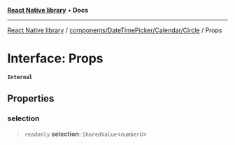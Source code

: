[**React Native library**](../../../../../index.md) • **Docs**

***

[React Native library](../../../../../modules.md) / [components/DateTimePicker/Calendar/Circle](../index.md) / Props

# Interface: Props

**`Internal`**

## Properties

### selection

> `readonly` **selection**: `SharedValue`\<`numberU`\>
